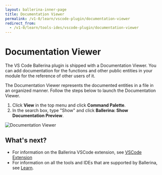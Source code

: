 ```yaml
---
layout: ballerina-inner-page
title: Documentation Viewer
permalink: /v1-0/learn/vscode-plugin/documentation-viewer
redirect_from:
  - /v1-0/learn/tools-ides/vscode-plugin/documentation-viewer
---
```


# Documentation Viewer

The VS Code Ballerina plugin is shipped with a Documentation Viewer. You can add documentation for the functions and other public entities in your module for the reference of other users of it. 

The Documentation Viewer represents the documented entities in a file in an organized manner. Follow the steps below to launch the Documentation Viewer.

1. Click **View** in the top menu and click **Command Palette**.
2. In the search box, type "Show" and click **Ballerina: Show Documentation Preview**.

![Documentation Viewer](/v1-0/learn/images/documentation-viewer.gif)

## What's next?

- For information on the Ballerina VSCode extension, see [VSCode Extension](/v1-0/learn/vscode-plugin)
- For information on all the tools and IDEs that are supported by Ballerina, see [Learn](/v1-0/learn).

